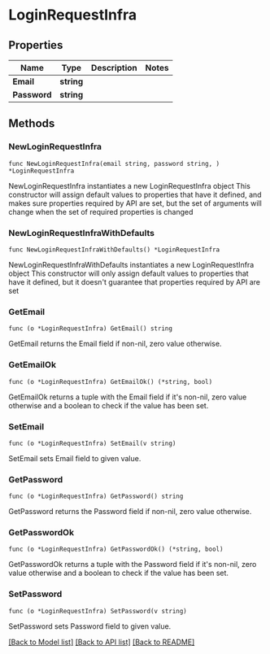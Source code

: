 # LoginRequestInfra

## Properties

Name | Type | Description | Notes
------------ | ------------- | ------------- | -------------
**Email** | **string** |  | 
**Password** | **string** |  | 

## Methods

### NewLoginRequestInfra

`func NewLoginRequestInfra(email string, password string, ) *LoginRequestInfra`

NewLoginRequestInfra instantiates a new LoginRequestInfra object
This constructor will assign default values to properties that have it defined,
and makes sure properties required by API are set, but the set of arguments
will change when the set of required properties is changed

### NewLoginRequestInfraWithDefaults

`func NewLoginRequestInfraWithDefaults() *LoginRequestInfra`

NewLoginRequestInfraWithDefaults instantiates a new LoginRequestInfra object
This constructor will only assign default values to properties that have it defined,
but it doesn't guarantee that properties required by API are set

### GetEmail

`func (o *LoginRequestInfra) GetEmail() string`

GetEmail returns the Email field if non-nil, zero value otherwise.

### GetEmailOk

`func (o *LoginRequestInfra) GetEmailOk() (*string, bool)`

GetEmailOk returns a tuple with the Email field if it's non-nil, zero value otherwise
and a boolean to check if the value has been set.

### SetEmail

`func (o *LoginRequestInfra) SetEmail(v string)`

SetEmail sets Email field to given value.


### GetPassword

`func (o *LoginRequestInfra) GetPassword() string`

GetPassword returns the Password field if non-nil, zero value otherwise.

### GetPasswordOk

`func (o *LoginRequestInfra) GetPasswordOk() (*string, bool)`

GetPasswordOk returns a tuple with the Password field if it's non-nil, zero value otherwise
and a boolean to check if the value has been set.

### SetPassword

`func (o *LoginRequestInfra) SetPassword(v string)`

SetPassword sets Password field to given value.



[[Back to Model list]](../README.md#documentation-for-models) [[Back to API list]](../README.md#documentation-for-api-endpoints) [[Back to README]](../README.md)



